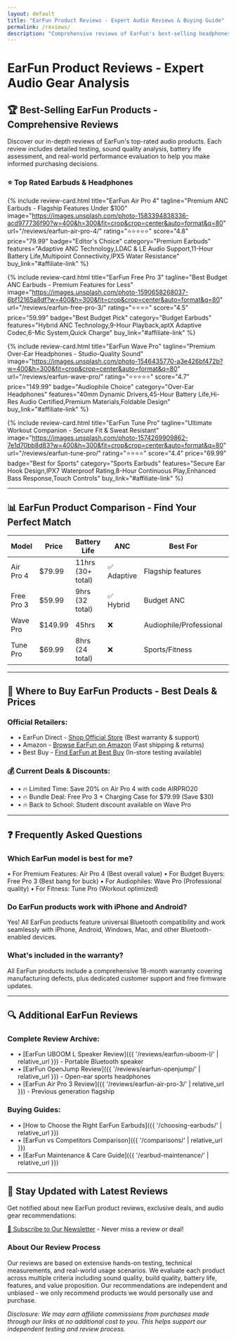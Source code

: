 ```yaml
---
layout: default
title: "EarFun Product Reviews - Expert Audio Reviews & Buying Guide"
permalink: /reviews/
description: "Comprehensive reviews of EarFun's best-selling headphones, earbuds, and speakers. Expert ratings, detailed analysis, and buying recommendations for Air Pro 4, Tune Pro, Wave Pro, and Free Pro 3."
---
```


# EarFun Product Reviews - Expert Audio Gear Analysis

## 🏆 Best-Selling EarFun Products - Comprehensive Reviews

Discover our in-depth reviews of EarFun's top-rated audio products. Each review includes detailed testing, sound quality analysis, battery life assessment, and real-world performance evaluation to help you make informed purchasing decisions.

### ⭐ Top Rated Earbuds & Headphones

<div class="review-cards-grid">

{% include review-card.html 
  title="EarFun Air Pro 4" 
  tagline="Premium ANC Earbuds - Flagship Features Under $100" 
  image="https://images.unsplash.com/photo-1583394838336-acd977736f90?w=400&h=300&fit=crop&crop=center&auto=format&q=80" 
  url="/reviews/earfun-air-pro-4/" 
  rating="⭐⭐⭐⭐⭐" 
  score="4.8" 
  price="79.99" 
  badge="Editor's Choice" 
  category="Premium Earbuds" 
  features="Adaptive ANC Technology,LDAC & LE Audio Support,11-Hour Battery Life,Multipoint Connectivity,IPX5 Water Resistance" 
  buy_link="#affiliate-link" 
%}

{% include review-card.html 
  title="EarFun Free Pro 3" 
  tagline="Best Budget ANC Earbuds - Premium Features for Less" 
  image="https://images.unsplash.com/photo-1590658268037-6bf12165a8df?w=400&h=300&fit=crop&crop=center&auto=format&q=80" 
  url="/reviews/earfun-free-pro-3/" 
  rating="⭐⭐⭐⭐" 
  score="4.5" 
  price="59.99" 
  badge="Best Budget Pick" 
  category="Budget Earbuds" 
  features="Hybrid ANC Technology,9-Hour Playback,aptX Adaptive Codec,6-Mic System,Quick Charge" 
  buy_link="#affiliate-link" 
%}

{% include review-card.html 
  title="EarFun Wave Pro" 
  tagline="Premium Over-Ear Headphones - Studio-Quality Sound" 
  image="https://images.unsplash.com/photo-1546435770-a3e426bf472b?w=400&h=300&fit=crop&crop=center&auto=format&q=80" 
  url="/reviews/earfun-wave-pro/" 
  rating="⭐⭐⭐⭐⭐" 
  score="4.7" 
  price="149.99" 
  badge="Audiophile Choice" 
  category="Over-Ear Headphones" 
  features="40mm Dynamic Drivers,45-Hour Battery Life,Hi-Res Audio Certified,Premium Materials,Foldable Design" 
  buy_link="#affiliate-link" 
%}

{% include review-card.html 
  title="EarFun Tune Pro" 
  tagline="Ultimate Workout Companion - Secure Fit & Sweat Resistant" 
  image="https://images.unsplash.com/photo-1574269909862-7e1d70bb8d83?w=400&h=300&fit=crop&crop=center&auto=format&q=80" 
  url="/reviews/earfun-tune-pro/" 
  rating="⭐⭐⭐⭐" 
  score="4.4" 
  price="69.99" 
  badge="Best for Sports" 
  category="Sports Earbuds" 
  features="Secure Ear Hook Design,IPX7 Waterproof Rating,8-Hour Continuous Play,Enhanced Bass Response,Touch Controls" 
  buy_link="#affiliate-link" 
%}

</div>

---

## 📊 EarFun Product Comparison - Find Your Perfect Match

| Model | Price | Battery Life | ANC | Best For | Rating |
|-------|-------|--------------|-----|----------|--------|
| Air Pro 4 | $79.99 | 11hrs (30+ total) | ✅ Adaptive | Flagship features | ⭐⭐⭐⭐⭐ |
| Free Pro 3 | $59.99 | 9hrs (32 total) | ✅ Hybrid | Budget ANC | ⭐⭐⭐⭐ |
| Wave Pro | $149.99 | 45hrs | ❌ | Audiophile/Professional | ⭐⭐⭐⭐⭐ |
| Tune Pro | $69.99 | 8hrs (24 total) | ❌ | Sports/Fitness | ⭐⭐⭐⭐ |

---

## 🛒 Where to Buy EarFun Products - Best Deals & Prices

### Official Retailers:
- • EarFun Direct - [Shop Official Store](#affiliate-link) (Best warranty & support)
- • Amazon - [Browse EarFun on Amazon](#affiliate-link) (Fast shipping & returns) 
- • Best Buy - [Find EarFun at Best Buy](#affiliate-link) (In-store testing available)

### 💰 Current Deals & Discounts:
- • 🔥 Limited Time: Save 20% on Air Pro 4 with code AIRPRO20
- • 🔥 Bundle Deal: Free Pro 3 + Charging Case for $79.99 (Save $30)
- • 🔥 Back to School: Student discount available on Wave Pro

---

## ❓ Frequently Asked Questions

### Which EarFun model is best for me?
• For Premium Features: Air Pro 4 (Best overall value)
• For Budget Buyers: Free Pro 3 (Best bang for buck) 
• For Audiophiles: Wave Pro (Professional quality)
• For Fitness: Tune Pro (Workout optimized)

### Do EarFun products work with iPhone and Android?
Yes! All EarFun products feature universal Bluetooth compatibility and work seamlessly with iPhone, Android, Windows, Mac, and other Bluetooth-enabled devices.

### What's included in the warranty?
All EarFun products include a comprehensive 18-month warranty covering manufacturing defects, plus dedicated customer support and free firmware updates.

---

## 🔍 Additional EarFun Reviews

### Complete Review Archive:
- • [EarFun UBOOM L Speaker Review]({{ '/reviews/earfun-uboom-l/' | relative_url }}) - Portable Bluetooth speaker
- • [EarFun OpenJump Review]({{ '/reviews/earfun-openjump/' | relative_url }}) - Open-ear sports headphones  
- • [EarFun Air Pro 3 Review]({{ '/reviews/earfun-air-pro-3/' | relative_url }}) - Previous generation flagship

### Buying Guides:
- • [How to Choose the Right EarFun Earbuds]({{ '/choosing-earbuds/' | relative_url }})
- • [EarFun vs Competitors Comparison]({{ '/comparisons/' | relative_url }})
- • [EarFun Maintenance & Care Guide]({{ '/earbud-maintenance/' | relative_url }})

---

## 📧 Stay Updated with Latest Reviews

Get notified about new EarFun product reviews, exclusive deals, and audio gear recommendations:

[📧 Subscribe to Our Newsletter](#newsletter-signup) - Never miss a review or deal!

### About Our Review Process
Our reviews are based on extensive hands-on testing, technical measurements, and real-world usage scenarios. We evaluate each product across multiple criteria including sound quality, build quality, battery life, features, and value proposition. Our recommendations are independent and unbiased - we only recommend products we would personally use and purchase.

*Disclosure: We may earn affiliate commissions from purchases made through our links at no additional cost to you. This helps support our independent testing and review process.*
